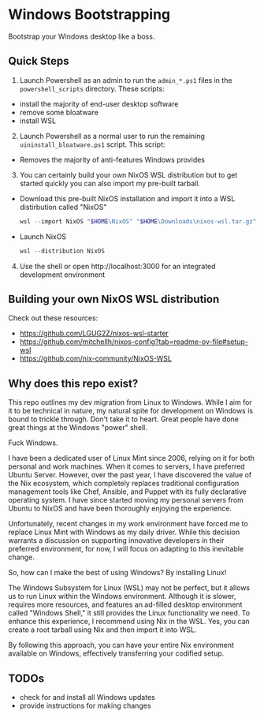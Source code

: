 # Windows Bootstrapping

Bootstrap your Windows desktop like a boss.

## Quick Steps

1. Launch Powershell as an admin to run the `admin_*.ps1` files in the `powershell_scripts` directory. These scripts:

- install the majority of end-user desktop software
- remove some bloatware
- install WSL

2. Launch Powershell as a normal user to run the remaining `uininstall_bloatware.ps1` script. This script:

- Removes the majority of anti-features Windows provides

3. You can certainly build your own NixOS WSL distribution but to get started quickly you can also import my pre-built tarball.

- Download this pre-built NixOS installation and import it into a WSL distirbution called "NixOS"

  ```powershell
  wsl --import NixOS "$HOME\NixOS" "$HOME\Downloads\nixos-wsl.tar.gz" --version 2
  ```

- Launch NixOS

  ```powershell
  wsl --distribution NixOS
  ```

4. Use the shell or open http://localhost:3000 for an integrated development environment

## Building your own NixOS WSL distribution

Check out these resources:

- https://github.com/LGUG2Z/nixos-wsl-starter
- https://github.com/mitchellh/nixos-config?tab=readme-ov-file#setup-wsl
- https://github.com/nix-community/NixOS-WSL

## Why does this repo exist?

This repo outlines my dev migration from Linux to Windows. While I aim for it to be technical in nature, my natural spite for development on Windows is bound to trickle through. Don't take it to heart. Great people have done great things at the Windows "power" shell.

Fuck Windows.

I have been a dedicated user of Linux Mint since 2006, relying on it for both personal and work machines. When it comes to servers, I have preferred Ubuntu Server. However, over the past year, I have discovered the value of the Nix ecosystem, which completely replaces traditional configuration management tools like Chef, Ansible, and Puppet with its fully declarative operating system. I have since started moving my personal servers from Ubuntu to NixOS and have been thoroughly enjoying the experience.

Unfortunately, recent changes in my work environment have forced me to replace Linux Mint with Windows as my daily driver. While this decision warrants a discussion on supporting innovative developers in their preferred environment, for now, I will focus on adapting to this inevitable change.

So, how can I make the best of using Windows? By installing Linux!

The Windows Subsystem for Linux (WSL) may not be perfect, but it allows us to run Linux within the Windows environment. Although it is slower, requires more resources, and features an ad-filled desktop environment called "Windows Shell," it still provides the Linux functionality we need. To enhance this experience, I recommend using Nix in the WSL. Yes, you can create a root tarball using Nix and then import it into WSL.

By following this approach, you can have your entire Nix environment available on Windows, effectively transferring your codified setup.

## TODOs

- check for and install all Windows updates
- provide instructions for making changes
